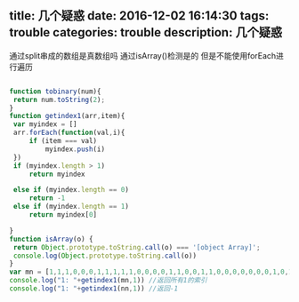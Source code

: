 title: 几个疑惑
date: 2016-12-02 16:14:30
tags: trouble
categories: trouble
description: 几个疑惑
---
通过split串成的数组是真数组吗
通过isArray()检测是的
但是不能使用forEach进行遍历
   ``` js

function tobinary(num){
    return num.toString(2);
}
function getindex1(arr,item){
    var myindex = []
    arr.forEach(function(val,i){
        if (item === val)
            myindex.push(i)
    })
    if (myindex.length > 1)
        return myindex

    else if (myindex.length == 0)
        return -1
    else if (myindex.length == 1)
        return myindex[0]

}
function isArray(o) {
    return Object.prototype.toString.call(o) === '[object Array]';
    console.log(Object.prototype.toString.call(o))
}
var mn = [1,1,1,0,0,0,1,1,1,1,1,0,0,0,0,1,1,0,0,1,1,0,0,0,0,0,0,0,1,0,1,1,1,0,1,1,1,1,0,0,1,0,1,0,1,0,0,1,1,1]
console.log("1: "+getindex1(mn,1)) //返回所有1的索引
console.log("1: "+getindex1(nn,1)) //返回-1
  ```